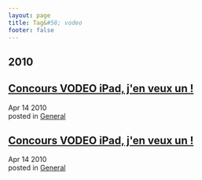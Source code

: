 ```yaml
---
layout: page
title: Tag&#58; vodeo
footer: false
---
```


<div id="blog-archives" class="category">
<h2>2010</h2>

<article>
<h1><a href="/2010/04/14/concours-vodeo-ipad-jen-veux-un/index.html">Concours VODEO iPad, j'en veux un !</a></h1>
<time datetime="2010-04-14T00:00:00-06:00" pubdate><span class='month'>Apr</span> <span class='day'>14</span> <span class='year'>2010</span></time>
<footer>
<span class="categories">posted in 
<a href='/categories/general/'>General</a></span>
</footer>
</article>

<article>
<h1><a href="/2010/04/14/concours-vodeo-ipad-jen-veux-un.markdown/index.html">Concours VODEO iPad, j'en veux un !</a></h1>
<time datetime="2010-04-14T00:00:00-06:00" pubdate><span class='month'>Apr</span> <span class='day'>14</span> <span class='year'>2010</span></time>
<footer>
<span class="categories">posted in 
<a href='/categories/general/'>General</a></span>
</footer>
</article>
</div>
